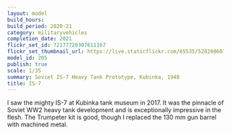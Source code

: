 ```yaml
---
layout: model
build_hours: 
build_period: 2020-21
category: militaryvehicles
completion_date: 2021
flickr_set_id: 72177720307611167
flickr_set_thumbnail_url: https://live.staticflickr.com/65535/52828060732_8d0fa404c0_m.jpg
model_id: 205
publish: true
scale: 1/35
summary: Soviet IS-7 Heavy Tank Prototype, Kubinka, 1948
title: IS-7
---
```


I saw the mighty IS-7 at Kubinka tank museum in 2017. It was the pinnacle of Soviet WW2 heavy tank development and is exceptionally impressive in the flesh. The Trumpeter kit is good, though I replaced the 130 mm gun barrel with machined metal.
